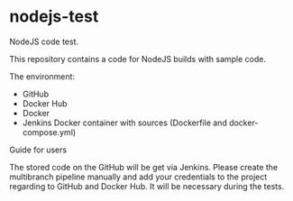 # nodejs-test
NodeJS  code test.

This repository contains a code for NodeJS builds with sample code.

The environment:
- GitHub
- Docker Hub
- Docker
- Jenkins Docker container with sources (Dockerfile and docker-compose.yml)

Guide for users

The stored code on the GitHub will be get via Jenkins. Please create the multibranch pipeline manually and add your credentials to the project regarding to GitHub and Docker Hub. It will be necessary during the tests. 

